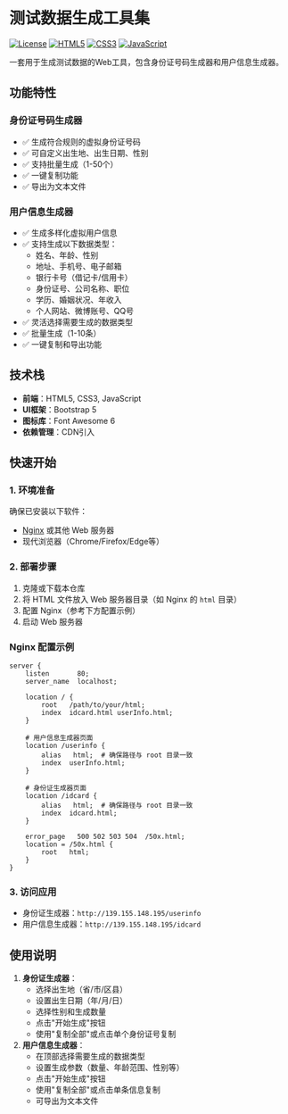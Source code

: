 # 测试数据生成工具集

[![License](https://img.shields.io/badge/license-MIT-blue.svg)](https://license/)
[![HTML5](https://img.shields.io/badge/HTML5-E34F26?logo=html5&logoColor=white)]()
[![CSS3](https://img.shields.io/badge/CSS3-1572B6?logo=css3&logoColor=white)]()
[![JavaScript](https://img.shields.io/badge/JavaScript-F7DF1E?logo=javascript&logoColor=black)]()

一套用于生成测试数据的Web工具，包含身份证号码生成器和用户信息生成器。

## 功能特性

### 身份证号码生成器

- ✅ 生成符合规则的虚拟身份证号码  
- ✅ 可自定义出生地、出生日期、性别  
- ✅ 支持批量生成（1-50个）  
- ✅ 一键复制功能  
- ✅ 导出为文本文件  

### 用户信息生成器

- ✅ 生成多样化虚拟用户信息  
- ✅ 支持生成以下数据类型：
  - 姓名、年龄、性别  
  - 地址、手机号、电子邮箱  
  - 银行卡号（借记卡/信用卡）  
  - 身份证号、公司名称、职位  
  - 学历、婚姻状况、年收入  
  - 个人网站、微博账号、QQ号  
- ✅ 灵活选择需要生成的数据类型  
- ✅ 批量生成（1-10条）  
- ✅ 一键复制和导出功能  

## 技术栈

- **前端**：HTML5, CSS3, JavaScript  
- **UI框架**：Bootstrap 5  
- **图标库**：Font Awesome 6  
- **依赖管理**：CDN引入  

## 快速开始

### 1. 环境准备

确保已安装以下软件：

- [Nginx](https://nginx.org/) 或其他 Web 服务器  
- 现代浏览器（Chrome/Firefox/Edge等）

### 2. 部署步骤

1. 克隆或下载本仓库  
2. 将 HTML 文件放入 Web 服务器目录（如 Nginx 的 `html` 目录）  
3. 配置 Nginx（参考下方配置示例）  
4. 启动 Web 服务器  

### Nginx 配置示例

```nginx
server {
    listen       80;
    server_name  localhost;

    location / {
        root   /path/to/your/html;
        index  idcard.html userInfo.html;
    }

    # 用户信息生成器页面
    location /userinfo {
        alias   html;  # 确保路径与 root 目录一致
        index  userInfo.html;
    }

    # 身份证生成器页面
    location /idcard {
        alias   html;  # 确保路径与 root 目录一致
        index  idcard.html;
    }

    error_page   500 502 503 504  /50x.html;
    location = /50x.html {
        root   html;
    }
}

```

 ### 3. 访问应用

- 身份证生成器：`http://139.155.148.195/userinfo`
- 用户信息生成器：`http://139.155.148.195/idcard`

## 使用说明

1. **身份证生成器**：
   - 选择出生地（省/市/区县）
   - 设置出生日期（年/月/日）
   - 选择性别和生成数量
   - 点击"开始生成"按钮
   - 使用"复制全部"或点击单个身份证号复制
2. **用户信息生成器**：
   - 在顶部选择需要生成的数据类型
   - 设置生成参数（数量、年龄范围、性别等）
   - 点击"开始生成"按钮
   - 使用"复制全部"或点击单条信息复制
   - 可导出为文本文件

